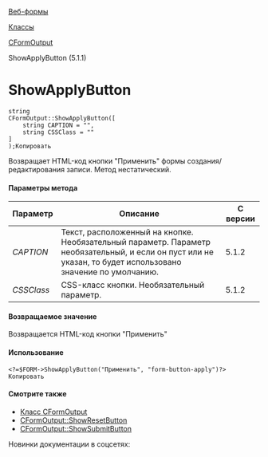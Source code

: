 [Веб-формы](/api_help/form/index.php)

[Классы](/api_help/form/classes/index.php)

[CFormOutput](/api_help/form/classes/cformoutput/index.php)

ShowApplyButton (5.1.1)

ShowApplyButton
===============

```
string
CFormOutput::ShowApplyButton([
	string CAPTION = "",
	string CSSClass = ""
]
);Копировать
```

Возвращает HTML-код кнопки "Применить" формы создания/редактирования записи. Метод нестатический.

#### Параметры метода

| Параметр | Описание | С версии |
| --- | --- | --- |
| *CAPTION* | Текст, расположенный на кнопке. Необязательный параметр. Параметр необязательный, и если он пуст или не указан, то будет использовано значение по умолчанию. | 5.1.2 |
| *CSSClass* | CSS-класс кнопки. Необязательный параметр. | 5.1.2 |

#### Возвращаемое значение

Возвращается HTML-код кнопки "Применить"

#### Использование

```
<?=$FORM->ShowApplyButton("Применить", "form-button-apply")?>
Копировать
```

#### Смотрите также

- [Класс CFormOutput](/api_help/form/classes/cformoutput/index.php)
- [CFormOutput::ShowResetButton](/api_help/form/classes/cformoutput/showresetbutton.php)
- [CFormOutput::ShowSubmitButton](/api_help/form/classes/cformoutput/showsubmitbutton.php)

Новинки документации в соцсетях: